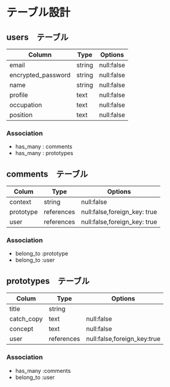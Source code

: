 # テーブル設計

## users　テーブル

| Column             | Type   | Options     |
| ------------------ | ------ | ----------- |
| email              | string | null:false  |
| encrypted_password | string | null:false  |
| name               | string | null:false  |
| profile            | text   | null:false  |
| occupation         | text   | null:false  |
| position           | text   | null:false  |

### Association

- has_many : comments
- has_many : prototypes

## comments　テーブル

| Colum              | Type       | Options                       |
| ------------------ | ---------- | ----------------------------- |
| context            | string     | null:false                    |
| prototype          | references | null:false,foreign_key: true  |
| user               | references | null:false,foreign_key: true  |

### Association

- belong_to :prototype
- belong_to :user

## prototypes　テーブル

| Colum              | Type       | Options                        |
| ------------------ | ---------- | ------------------------------ |
| title              | string     |                                |
| catch_copy         | text       | null:false                     |
| concept            | text       | null:false                     |
| user               | references | null:false,foreign_key:true    |

### Association

- has_many :comments
- belong_to :user
